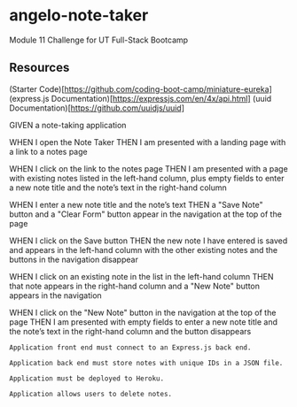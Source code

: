 # angelo-note-taker
Module 11 Challenge for UT Full-Stack Bootcamp

## Resources
(Starter Code)[https://github.com/coding-boot-camp/miniature-eureka]
(express.js Documentation)[https://expressjs.com/en/4x/api.html]
(uuid Documentation)[https://github.com/uuidjs/uuid]

GIVEN a note-taking application

WHEN I open the Note Taker
THEN I am presented with a landing page with a link to a notes page

WHEN I click on the link to the notes page
THEN I am presented with a page with existing notes listed in the left-hand column, plus empty fields to enter a new note title and the note’s text in the right-hand column

WHEN I enter a new note title and the note’s text
THEN a "Save Note" button and a "Clear Form" button appear in the navigation at the top of the page

WHEN I click on the Save button
THEN the new note I have entered is saved and appears in the left-hand column with the other existing notes and the buttons in the navigation disappear

WHEN I click on an existing note in the list in the left-hand column
THEN that note appears in the right-hand column and a "New Note" button appears in the navigation

WHEN I click on the "New Note" button in the navigation at the top of the page
THEN I am presented with empty fields to enter a new note title and the note’s text in the right-hand column and the button disappears

    Application front end must connect to an Express.js back end.

    Application back end must store notes with unique IDs in a JSON file.

    Application must be deployed to Heroku.

    Application allows users to delete notes.
